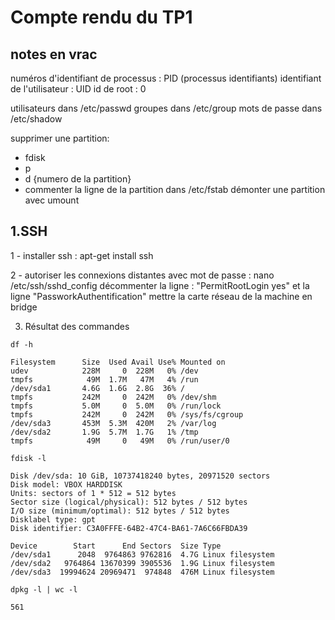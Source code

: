 # Compte rendu du TP1

## notes en vrac

numéros d'identifiant de processus : PID (processus identifiants)
identifiant de l'utilisateur : UID
id de root : 0

utilisateurs dans /etc/passwd
groupes dans /etc/group
mots de passe dans /etc/shadow

supprimer une partition:

- fdisk
- p
- d {numero de la partition}
- commenter la ligne de la partition dans /etc/fstab
démonter une partition avec umount


## 1.SSH

1 - installer ssh : 
apt-get install ssh

2 - autoriser les connexions distantes avec mot de passe : 
nano /etc/ssh/sshd_config
décommenter la ligne : "PermitRootLogin yes" et la ligne "PassworkAuthentification"
mettre la carte réseau de la machine en bridge

3. Résultat des commandes 

~~~
df -h

Filesystem      Size  Used Avail Use% Mounted on
udev            228M     0  228M   0% /dev
tmpfs            49M  1.7M   47M   4% /run
/dev/sda1       4.6G  1.6G  2.8G  36% /
tmpfs           242M     0  242M   0% /dev/shm
tmpfs           5.0M     0  5.0M   0% /run/lock
tmpfs           242M     0  242M   0% /sys/fs/cgroup
/dev/sda3       453M  5.3M  420M   2% /var/log
/dev/sda2       1.9G  5.7M  1.7G   1% /tmp
tmpfs            49M     0   49M   0% /run/user/0
~~~

~~~
fdisk -l

Disk /dev/sda: 10 GiB, 10737418240 bytes, 20971520 sectors
Disk model: VBOX HARDDISK
Units: sectors of 1 * 512 = 512 bytes
Sector size (logical/physical): 512 bytes / 512 bytes
I/O size (minimum/optimal): 512 bytes / 512 bytes
Disklabel type: gpt
Disk identifier: C3A0FFFE-64B2-47C4-BA61-7A6C66FBDA39

Device        Start      End Sectors  Size Type
/dev/sda1      2048  9764863 9762816  4.7G Linux filesystem
/dev/sda2   9764864 13670399 3905536  1.9G Linux filesystem
/dev/sda3  19994624 20969471  974848  476M Linux filesystem
~~~

~~~
dpkg -l | wc -l

561
~~~





